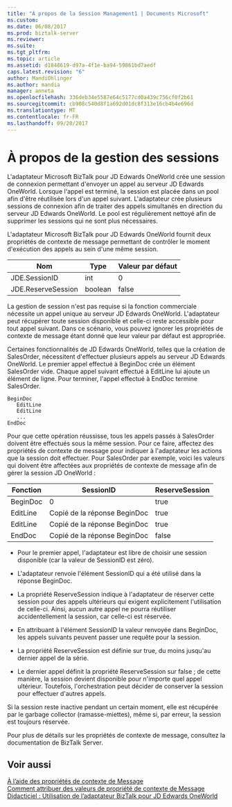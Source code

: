 ```yaml
---
title: "À propos de la Session Management1 | Documents Microsoft"
ms.custom: 
ms.date: 06/08/2017
ms.prod: biztalk-server
ms.reviewer: 
ms.suite: 
ms.tgt_pltfrm: 
ms.topic: article
ms.assetid: d1848619-d97a-4f1e-ba94-59861bd7aedf
caps.latest.revision: "6"
author: MandiOhlinger
ms.author: mandia
manager: anneta
ms.openlocfilehash: 336deb34e5587e64c5177cd0a439c756cf0f2b61
ms.sourcegitcommit: cb908c540d8f1a692d01dc8f313e16cb4b4e696d
ms.translationtype: MT
ms.contentlocale: fr-FR
ms.lasthandoff: 09/20/2017
---
```

# <a name="about-session-management"></a>À propos de la gestion des sessions
L'adaptateur Microsoft BizTalk pour JD Edwards OneWorld crée une session de connexion permettant d'envoyer un appel au serveur JD Edwards OneWorld. Lorsque l'appel est terminé, la session est placée dans un pool afin d'être réutilisée lors d'un appel suivant. L'adaptateur crée plusieurs sessions de connexion afin de traiter des appels simultanés en direction du serveur JD Edwards OneWorld. Le pool est régulièrement nettoyé afin de supprimer les sessions qui ne sont plus nécessaires.  
  
 L'adaptateur Microsoft BizTalk pour JD Edwards OneWorld fournit deux propriétés de contexte de message permettant de contrôler le moment d'exécution des appels au sein d'une même session.  
  
|Nom|Type|Valeur par défaut|  
|----------|----------|-------------|  
|JDE.SessionID|int|0|  
|JDE.ReserveSession|boolean|false|  
  
 La gestion de session n'est pas requise si la fonction commerciale nécessite un appel unique au serveur JD Edwards OneWorld. L'adaptateur peut récupérer toute session disponible et celle-ci reste accessible pour tout appel suivant. Dans ce scénario, vous pouvez ignorer les propriétés de contexte de message étant donné que leur valeur par défaut est appropriée.  
  
 Certaines fonctionnalités de JD Edwards OneWorld, telles que la création de SalesOrder, nécessitent d'effectuer plusieurs appels au serveur JD Edwards OneWorld. Le premier appel effectué à BeginDoc crée un élément SalesOrder vide. Chaque appel suivant effectué à EditLine lui ajoute un élément de ligne. Pour terminer, l'appel effectué à EndDoc termine SalesOrder.  
  
```  
BeginDoc  
   EditLine  
   EditLine  
   ...  
EndDoc  
```  
  
 Pour que cette opération réussisse, tous les appels passés à SalesOrder doivent être effectués sous la même session. Pour ce faire, affectez des propriétés de contexte de message pour indiquer à l'adaptateur les actions que la session doit effectuer. Pour SalesOrder par exemple, voici les valeurs qui doivent être affectées aux propriétés de contexte de message afin de gérer la session JD OneWorld :  
  
|Fonction|SessionID|ReserveSession|  
|--------------|---------------|--------------------|  
|BeginDoc|0|true|  
|EditLine|Copié de la réponse BeginDoc|true|  
|EditLine|Copié de la réponse BeginDoc|true|  
|EndDoc|Copié de la réponse BeginDoc|false|  
  
-   Pour le premier appel, l'adaptateur est libre de choisir une session disponible (car la valeur de SessionID est zéro).  
  
-   L'adaptateur renvoie l'élément SessionID qui a été utilisé dans la réponse BeginDoc.  
  
-   La propriété ReserveSession indique à l'adaptateur de réserver cette session pour des appels ultérieurs qui exigent explicitement l'utilisation de celle-ci. Ainsi, aucun autre appel ne pourra réutiliser accidentellement la session, car celle-ci est réservée.  
  
-   En attribuant à l'élément SessionID la valeur renvoyée dans BeginDoc, les appels suivants peuvent passer une requête pour la session.  
  
-   La propriété ReserveSession est définie sur true, du moins jusqu'au dernier appel de la série.  
  
-   Le dernier appel définit la propriété ReserveSession sur false ; de cette manière, la session devient disponible pour n'importe quel appel ultérieur. Toutefois, l'orchestration peut décider de conserver la session pour effectuer d'autres appels.  
  
 Si la session reste inactive pendant un certain moment, elle est récupérée par le garbage collector (ramasse-miettes), même si, par erreur, la session est toujours réservée.  
  
 Pour plus de détails sur les propriétés de contexte de message, consultez la documentation de BizTalk Server.  
  
## <a name="see-also"></a>Voir aussi  
 [À l’aide des propriétés de contexte de Message](../core/using-message-context-properties2.md)   
 [Comment attribuer des valeurs de propriété de contexte de Message](../core/how-to-assign-message-context-property-values2.md)   
 [Didacticiel : Utilisation de l’adaptateur BizTalk pour JD Edwards OneWorld](../core/tutorial-using-the-biztalk-adapter-for-jd-edwards-oneworld.md)